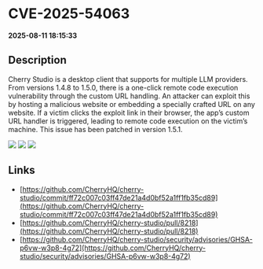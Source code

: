 # CVE-2025-54063

**2025-08-11 18:15:33**

## Description
Cherry Studio is a desktop client that supports for multiple LLM providers. From versions 1.4.8 to 1.5.0, there is a one-click remote code execution vulnerability through the custom URL handling. An attacker can exploit this by hosting a malicious website or embedding a specially crafted URL on any website. If a victim clicks the exploit link in their browser, the app’s custom URL handler is triggered, leading to remote code execution on the victim’s machine. This issue has been patched in version 1.5.1.

![](https://img.shields.io/static/v1?label=Score&message=8.0&color=red)
![](https://img.shields.io/static/v1?label=Severity&message=HIGH&color=red)
![](https://img.shields.io/static/v1?label=CWE&message=RCE&color=green)

## Links
- [https://github.com/CherryHQ/cherry-studio/commit/ff72c007c03ff47de21a4d0bf52a1ff1fb35cd89](https://github.com/CherryHQ/cherry-studio/commit/ff72c007c03ff47de21a4d0bf52a1ff1fb35cd89)
- [https://github.com/CherryHQ/cherry-studio/pull/8218](https://github.com/CherryHQ/cherry-studio/pull/8218)
- [https://github.com/CherryHQ/cherry-studio/security/advisories/GHSA-p6vw-w3p8-4g72](https://github.com/CherryHQ/cherry-studio/security/advisories/GHSA-p6vw-w3p8-4g72)
